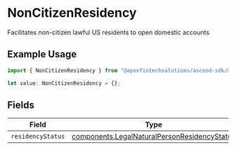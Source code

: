 # NonCitizenResidency

Facilitates non-citizen lawful US residents to open domestic accounts

## Example Usage

```typescript
import { NonCitizenResidency } from "@apexfintechsolutions/ascend-sdk/models/components";

let value: NonCitizenResidency = {};
```

## Fields

| Field                                                                                                        | Type                                                                                                         | Required                                                                                                     | Description                                                                                                  | Example                                                                                                      |
| ------------------------------------------------------------------------------------------------------------ | ------------------------------------------------------------------------------------------------------------ | ------------------------------------------------------------------------------------------------------------ | ------------------------------------------------------------------------------------------------------------ | ------------------------------------------------------------------------------------------------------------ |
| `residencyStatus`                                                                                            | [components.LegalNaturalPersonResidencyStatus](../../models/components/legalnaturalpersonresidencystatus.md) | :heavy_minus_sign:                                                                                           | N/A                                                                                                          | US_PERMANENT_RESIDENT                                                                                        |